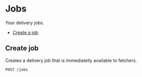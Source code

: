 # Jobs

Your delivery jobs.

* [Create a job](#create-job)

## Create job

Creates a delivery job that is immediatelly available to fetchers.

`POST /jobs`